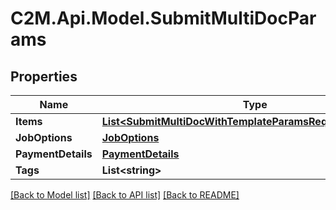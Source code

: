 # C2M.Api.Model.SubmitMultiDocParams

## Properties

Name | Type | Description | Notes
------------ | ------------- | ------------- | -------------
**Items** | [**List&lt;SubmitMultiDocWithTemplateParamsRequestItemsInner&gt;**](SubmitMultiDocWithTemplateParamsRequestItemsInner.md) |  | 
**JobOptions** | [**JobOptions**](JobOptions.md) |  | 
**PaymentDetails** | [**PaymentDetails**](PaymentDetails.md) |  | [optional] 
**Tags** | **List&lt;string&gt;** |  | [optional] 

[[Back to Model list]](../../README.md#documentation-for-models) [[Back to API list]](../../README.md#documentation-for-api-endpoints) [[Back to README]](../../README.md)

